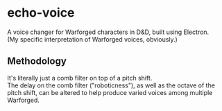 # echo-voice
A voice changer for Warforged characters in D&D, built using Electron.  
(My specific interpretation of Warforged voices, obviously.)

## Methodology
It's literally just a comb filter on top of a pitch shift.  
The delay on the comb filter ("roboticness"), as well as the octave of the pitch shift, can be altered to help produce varied voices among multiple Warforged.